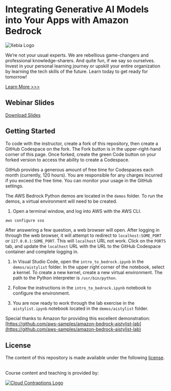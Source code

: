 # Integrating Generative AI Models into Your Apps with Amazon Bedrock

![Xebia Logo](https://imagedelivery.net/VKawrzTPdVOU6XYN26Rvmg/80a8db15-9456-4922-1fb5-ccfaa2e30500/public "Xebia Logo")

We’re not your usual experts. We are rebellious game-changers and professional knowledge-sharers. And quite fun, if we say so ourselves. Invest in your personal learning journey or upskill your entire organization by learning the tech skills of the future. Learn today to get ready for tomorrow!

[Learn More >>>](https://xebia.com/academy)

## Webinar Slides

[Download Slides](./docs/slides.pdf)

## Getting Started

To code with the instructor, create a fork of this repository, then create a GitHub Codespace on the fork. The Fork button is in the upper-right-hand corner of this page. Once forked, create the green Code button on your forked version to access the ability to create a Codespace.

GitHub provides a generous amount of free time for Codespaces each month (currently, 120 hours). You are responsible for any charges incurred if you exceed the free time. You can monitor your usage in the GitHub settings.

The AWS Bedrock Python demos are located in the `demos` folder. To run the demos, a virtual environment will need to be created.

1. Open a terminal window, and log into AWS with the AWS CLI.

  ```bash
  aws configure sso
  ```

  After answering a few question, a web browser will open.  After logging in through the web browser, it will attempt to redirect to `localhost:SOME_PORT` or `127.0.0.1:SOME_PORT`. This will `localhost` URL not work. Click on the `PORTS` tab, and update the `localhost` URL with the URL to the GitHub Codespace container and complete logging in.

1. In Visual Studio Code, open the `intro_to_bedrock.ipynb` in the `demos/aistylist` folder. In the upper right corner of the notebook, select a kernel. To create a new kernel, create a new virtual environment. The path to the Python interpreter is `/usr/bin/python`.

1. Follow the instructions in the `intro_to_bedrock.ipynb` notebook to configure the environment.

1. You are now ready to work through the lab exercise in the `aistylist.ipynb` notebook located in the `demos/aistylist` folder.

Special thanks to Amazon for providing this excellent demonstration: [https://github.com/aws-samples/amazon-bedrock-aistylist-lab](https://github.com/aws-samples/amazon-bedrock-aistylist-lab)


## License

The content of this repository is made available under the following [license](LICENSE).

<br>
Course content and teaching is provided by:<br>

[![Cloud Contraptions Logo](https://imagedelivery.net/VKawrzTPdVOU6XYN26Rvmg/aff3f165-00ec-4130-83d3-7ff4744f7d00/h=40,sharpen=1 "Cloud Contraptions Logo")](https://www.cloudcontraptions.com)
